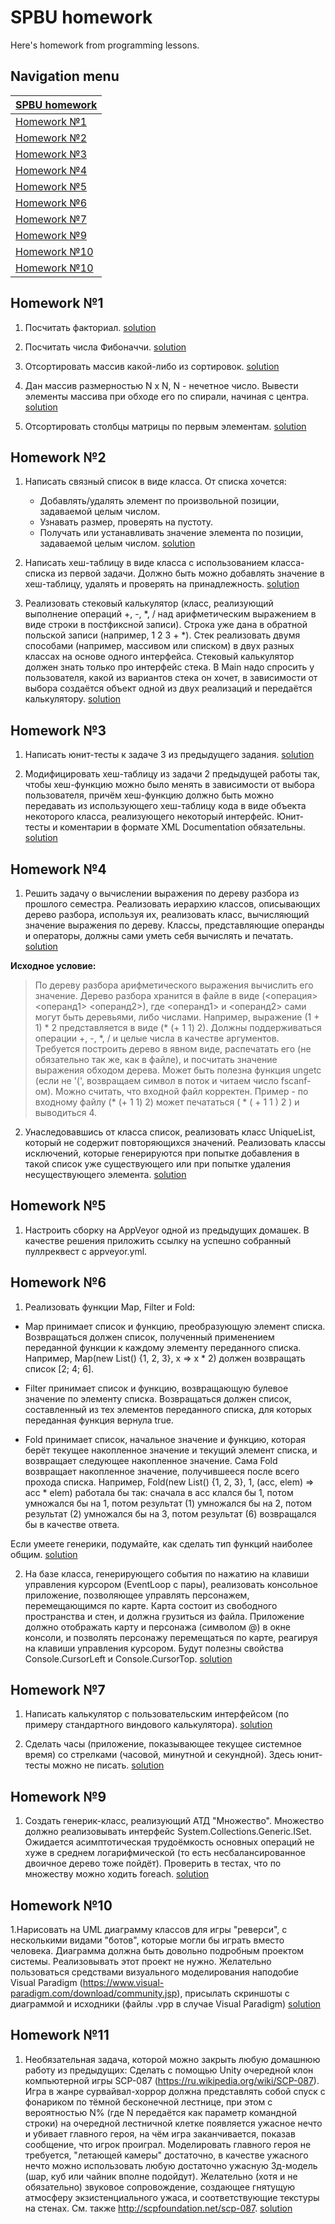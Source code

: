 # SPBU homework

Here's homework from programming lessons.

## Navigation menu

[SPBU homework](https://github.com/MihailKulikov/MyHomeworks) | 
----------- |
[Homework №1](https://github.com/MihailKulikov/MyHomeworks#homework-1) |
[Homework №2](https://github.com/MihailKulikov/MyHomeworks#homework-2) |
[Homework №3](https://github.com/MihailKulikov/MyHomeworks#homework-3) |
[Homework №4](https://github.com/MihailKulikov/MyHomeworks#homework-4) |
[Homework №5](https://github.com/MihailKulikov/MyHomeworks#homework-5) |
[Homework №6](https://github.com/MihailKulikov/MyHomeworks#homework-6) |
[Homework №7](https://github.com/MihailKulikov/MyHomeworks#homework-7) |
[Homework №9](https://github.com/MihailKulikov/MyHomeworks#homework-9) |
[Homework №10](https://github.com/MihailKulikov/MyHomeworks#homework-10) |
[Homework №10](https://github.com/MihailKulikov/MyHomeworks#homework-11) |

## Homework №1

1. Посчитать факториал. [solution](https://github.com/MihailKulikov/MyHomeworks/tree/master/sem2/hw1)

2. Посчитать числа Фибоначчи. [solution](https://github.com/MihailKulikov/MyHomeworks/tree/master/sem2/hw2/FibonacciNumbers)

3. Отсортировать массив какой-либо из сортировок. [solution](https://github.com/MihailKulikov/MyHomeworks/tree/master/sem2/hw1.3/ArraySort)

4. Дан массив размерностью N x N, N - нечетное число. Вывести элементы массива при обходе его по спирали, начиная с центра. [solution](https://github.com/MihailKulikov/MyHomeworks/tree/master/sem2/hw1.4)

5. Отсортировать столбцы матрицы по первым элементам. [solution](https://github.com/MihailKulikov/MyHomeworks/tree/master/sem2/hw1.5)

## Homework №2

1. Написать связный список в виде класса. От списка хочется:
    - Добавлять/удалять элемент по произвольной позиции, задаваемой целым числом.
    - Узнавать размер, проверять на пустоту.
    - Получать или устанавливать значение элемента по позиции, задаваемой целым числом. [solution](https://github.com/MihailKulikov/MyHomeworks/tree/master/sem2/hw2.1)

2. Написать хеш-таблицу в виде класса с использованием класса-списка из первой задачи. Должно быть можно добавлять значение в хеш-таблицу, удалять и проверять на принадлежность. [solution](https://github.com/MihailKulikov/MyHomeworks/tree/master/sem2/hw2.2)

3. Реализовать стековый калькулятор (класс, реализующий выполнение операций +, -, *, / над арифметическим выражением в виде строки в постфиксной записи). Строка уже дана в обратной польской записи (например, 1 2 3 + *). Стек реализовать двумя способами (например, массивом или списком) в двух разных классах на основе одного интерфейса. Стековый калькулятор должен знать только про интерфейс стека. В Main надо спросить у пользователя, какой из вариантов стека он хочет, в зависимости от выбора создаётся объект одной из двух реализаций и передаётся калькулятору. [solution](https://github.com/MihailKulikov/MyHomeworks/tree/master/sem2/hw2.3)

## Homework №3

1. Написать юнит-тесты к задаче 3 из предыдущего задания. [solution](https://github.com/MihailKulikov/MyHomeworks/tree/master/sem2/hw3.1)

2. Модифицировать хеш-таблицу из задачи 2 предыдущей работы так, чтобы хеш-функцию можно было менять в зависимости от выбора пользователя, причём хеш-функцию должно быть можно передавать из использующего хеш-таблицу кода в виде объекта некоторого класса, реализующего некоторый интерфейс. Юнит-тесты и коментарии в формате XML Documentation обязательны. [solution](https://github.com/MihailKulikov/MyHomeworks/tree/master/sem2/hw3.2)

## Homework №4

1. Решить задачу о вычислении выражения по дереву разбора из прошлого семестра. Реализовать иерархию классов, описывающих дерево разбора, используя их, реализовать класс, вычисляющий значение выражения по дереву. Классы, представляющие операнды и операторы, должны сами уметь себя вычислять и печатать. [solution](https://github.com/MihailKulikov/MyHomeworks/tree/master/sem2/hw4.1)

**Исходное условие:**

>По дереву разбора арифметического выражения вычислить его значение. Дерево разбора хранится в файле в виде (<операция> <операнд1> <операнд2>), где <операнд1> и <операнд2> сами могут быть деревьями, либо числами. Например, выражение (1 + 1) * 2 представляется в виде (\* (+ 1 1) 2). Должны поддерживаться операции +, -, \*, / и целые числа в качестве аргументов. Требуется построить дерево в явном виде, распечатать его (не обязательно так же, как в файле), и посчитать значение выражения обходом дерева. Может быть полезна функция ungetc (если не '(', возвращаем символ в поток и читаем число fscanf-ом). Можно считать, что входной файл корректен. Пример - по входному файлу (\* (+ 1 1) 2) может печататься ( * ( + 1 1 ) 2 ) и выводиться 4. 

2. Унаследовавшись от класса список, реализовать класс UniqueList, который не содержит повторяющихся значений. Реализовать классы исключений, которые генерируются при попытке добавления в такой список уже существующего или при попытке удаления несуществующего элемента. [solution](https://github.com/MihailKulikov/MyHomeworks/tree/master/sem2/hw4.2)

## Homework №5

1. Настроить сборку на AppVeyor одной из предыдущих домашек. В качестве решения приложить ссылку на успешно собранный пуллреквест с appveyor.yml.

## Homework №6

1. Реализовать функции Map, Filter и Fold:

+ Map принимает список и функцию, преобразующую элемент списка. Возвращаться должен список, полученный применением переданной функции к каждому элементу переданного списка. Например, Map(new List<int>() {1, 2, 3}, x => x * 2) должен возвращать список [2; 4; 6].
    
+ Filter принимает список и функцию, возвращающую булевое значение по элементу списка. Возвращаться должен список, составленный из тех элементов переданного списка, для которых переданная функция вернула true.

+ Fold принимает список, начальное значение и функцию, которая берёт текущее накопленное значение и текущий элемент списка, и возвращает следующее накопленное значение. Сама Fold возвращает накопленное значение, получившееся после всего прохода списка. Например, Fold(new List<int>() {1, 2, 3}, 1, (acc, elem) => acc * elem) работала бы так: сначала в acc клался бы 1, потом умножался бы на 1, потом результат (1) умножался бы на 2, потом результат (2) умножался бы на 3, потом результат (6) возвращался бы в качестве ответа.
    
Если умеете генерики, подумайте, как сделать тип функций наиболее общим. [solution](https://github.com/MihailKulikov/MyHomeworks/tree/master/sem2/hw6.1)

2. На базе класса, генерирующего события по нажатию на клавиши управления курсором (EventLoop с пары), реализовать консольное приложение, позволяющее управлять персонажем, перемещающимся по карте. Карта состоит из свободного пространства и стен, и должна грузиться из файла. Приложение должно отображать карту и персонажа (символом @) в окне консоли, и позволять персонажу перемещаться по карте, реагируя на клавиши управления курсором. Будут полезны свойства Console.CursorLeft и Console.CursorTop. [solution](https://github.com/MihailKulikov/MyHomeworks/tree/master/sem2/hw6.2)

## Homework №7

1. Написать калькулятор с пользовательским интерфейсом (по примеру стандартного виндового калькулятора). [solution](https://github.com/MihailKulikov/MyHomeworks/tree/master/sem2/hw7.1)

2. Сделать часы (приложение, показывающее текущее системное время) со стрелками (часовой, минутной и секундной). Здесь юнит-тесты можно не писать. [solution](https://github.com/MihailKulikov/MyHomeworks/tree/master/sem2/hw7.2)

## Homework №9

1. Создать генерик-класс, реализующий АТД "Множество". Множество должно реализовывать интерфейс System.Collections.Generic.ISet. Ожидается асимптотическая трудоёмкость основных операций не хуже в среднем логарифмической (то есть несбалансированное двоичное дерево тоже пойдёт). Проверить в тестах, что по множеству можно ходить foreach. [solution](https://github.com/MihailKulikov/MyHomeworks/tree/master/sem2/hw9.1)

## Homework №10

1.Нарисовать на UML диаграмму классов для игры "реверси", с несколькими видами "ботов", которые могли бы играть вместо человека. Диаграмма должна быть довольно подробным проектом системы. Реализовывать этот проект не нужно. Желательно пользоваться средствами визуального моделирования наподобие Visual Paradigm (https://www.visual-paradigm.com/download/community.jsp), присылать скриншоты с диаграммой и исходники (файлы .vpp в случае Visual Paradigm) [solution](https://github.com/MihailKulikov/MyHomeworks/tree/master/sem2/hw10.1)

## Homework №11

1. Необязательная задача, которой можно закрыть любую домашнюю работу из предыдущих:
Сделать с помощью Unity очередной клон компьютерной игры SCP-087 (https://ru.wikipedia.org/wiki/SCP-087). Игра в жанре сурвайвал-хоррор должна представлять собой спуск с фонариком по тёмной бесконечной лестнице, при этом с вероятностью N% (где N передаётся как параметр командной строки) на очередной лестничной клетке появляется ужасное нечто и убивает главного героя, на чём игра заканчивается, показав сообщение, что игрок проиграл. Моделировать главного героя не требуется, "летающей камеры" достаточно, в качестве ужасного нечто можно использовать любую достаточно ужасную 3д-модель (шар, куб или чайник вполне подойдут). Желательно (хотя и не обязательно) звуковое сопровождение, создающее гнятущую атмосферу экзистенциального ужаса, и соответствующие текстуры на стенах. См. также http://scpfoundation.net/scp-087. [solution](https://github.com/MihailKulikov/MyHomeworks/tree/master/sem2/hw11.1/SCP%20-%20087%20Remake)
